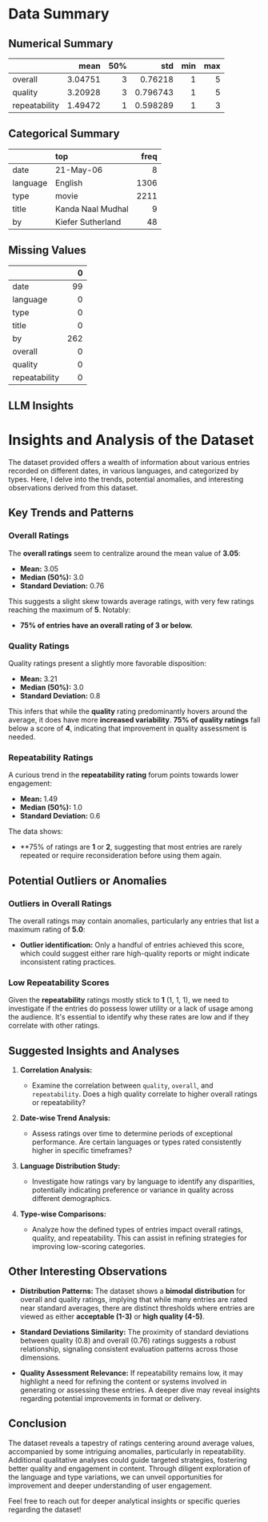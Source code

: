 # Data Summary
## Numerical Summary
|               |    mean |   50% |      std |   min |   max |
|:--------------|--------:|------:|---------:|------:|------:|
| overall       | 3.04751 |     3 | 0.76218  |     1 |     5 |
| quality       | 3.20928 |     3 | 0.796743 |     1 |     5 |
| repeatability | 1.49472 |     1 | 0.598289 |     1 |     3 |
## Categorical Summary
|          | top               |   freq |
|:---------|:------------------|-------:|
| date     | 21-May-06         |      8 |
| language | English           |   1306 |
| type     | movie             |   2211 |
| title    | Kanda Naal Mudhal |      9 |
| by       | Kiefer Sutherland |     48 |
## Missing Values
|               |   0 |
|:--------------|----:|
| date          |  99 |
| language      |   0 |
| type          |   0 |
| title         |   0 |
| by            | 262 |
| overall       |   0 |
| quality       |   0 |
| repeatability |   0 |
## LLM Insights
# Insights and Analysis of the Dataset

The dataset provided offers a wealth of information about various entries recorded on different dates, in various languages, and categorized by types. Here, I delve into the trends, potential anomalies, and interesting observations derived from this dataset.

## Key Trends and Patterns

### Overall Ratings
The **overall ratings** seem to centralize around the mean value of **3.05**:
- **Mean:** 3.05
- **Median (50%):** 3.0
- **Standard Deviation:** 0.76

This suggests a slight skew towards average ratings, with very few ratings reaching the maximum of **5**. Notably:
- **75% of entries have an overall rating of 3 or below.**

### Quality Ratings
Quality ratings present a slightly more favorable disposition:
- **Mean:** 3.21
- **Median (50%):** 3.0
- **Standard Deviation:** 0.8

This infers that while the **quality** rating predominantly hovers around the average, it does have more **increased variability**. **75% of quality ratings** fall below a score of **4**, indicating that improvement in quality assessment is needed.

### Repeatability Ratings
A curious trend in the **repeatability rating** forum points towards lower engagement:
- **Mean:** 1.49
- **Median (50%):** 1.0
- **Standard Deviation:** 0.6

The data shows:
- **75% of ratings are **1** or **2**, suggesting that most entries are rarely repeated or require reconsideration before using them again.

## Potential Outliers or Anomalies

### Outliers in Overall Ratings
The overall ratings may contain anomalies, particularly any entries that list a maximum rating of **5.0**:
- **Outlier identification:** Only a handful of entries achieved this score, which could suggest either rare high-quality reports or might indicate inconsistent rating practices.

### Low Repeatability Scores
Given the **repeatability** ratings mostly stick to **1** (1, 1, 1), we need to investigate if the entries do possess lower utility or a lack of usage among the audience. It's essential to identify why these rates are low and if they correlate with other ratings.

## Suggested Insights and Analyses

1. **Correlation Analysis:**
   - Examine the correlation between `quality`, `overall`, and `repeatability`. Does a high quality correlate to higher overall ratings or repeatability?

2. **Date-wise Trend Analysis:**
   - Assess ratings over time to determine periods of exceptional performance. Are certain languages or types rated consistently higher in specific timeframes?

3. **Language Distribution Study:**
   - Investigate how ratings vary by language to identify any disparities, potentially indicating preference or variance in quality across different demographics.

4. **Type-wise Comparisons:**
   - Analyze how the defined types of entries impact overall ratings, quality, and repeatability. This can assist in refining strategies for improving low-scoring categories.

## Other Interesting Observations

- **Distribution Patterns:**
   The dataset shows a **bimodal distribution** for overall and quality ratings, implying that while many entries are rated near standard averages, there are distinct thresholds where entries are viewed as either **acceptable (1-3)** or **high quality (4-5)**.

- **Standard Deviations Similarity:**
  The proximity of standard deviations between quality (0.8) and overall (0.76) ratings suggests a robust relationship, signaling consistent evaluation patterns across those dimensions.

- **Quality Assessment Relevance:**
  If repeatability remains low, it may highlight a need for refining the content or systems involved in generating or assessing these entries. A deeper dive may reveal insights regarding potential improvements in format or delivery.

## Conclusion
The dataset reveals a tapestry of ratings centering around average values, accompanied by some intriguing anomalies, particularly in repeatability. Additional qualitative analyses could guide targeted strategies, fostering better quality and engagement in content. Through diligent exploration of the language and type variations, we can unveil opportunities for improvement and deeper understanding of user engagement. 

Feel free to reach out for deeper analytical insights or specific queries regarding the dataset!

